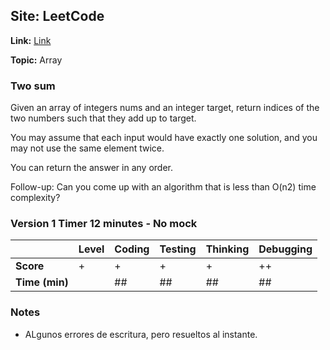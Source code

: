 ## Site: LeetCode

**Link:** [Link](https://leetcode.com/problems/two-sum/description/)

**Topic:** Array

### Two sum 

Given an array of integers nums and an integer target, return 
indices of the two numbers such that they add up to target.

You may assume that each input would have exactly one solution, 
and you may not use the same element twice.

You can return the answer in any order.

Follow-up: Can you come up with an algorithm that is less than 
O(n2) time complexity?

### Version 1 Timer 12 minutes - No mock

|           | Level | Coding | Testing | Thinking | Debugging  |
|-----------|-------|--------|---------|----------|------------|
| **Score** | +     | +      | +       | +        | ++          |
| **Time (min)** | | ## | ## | ## | ## |

### Notes
- ALgunos errores de escritura, pero resueltos al instante.